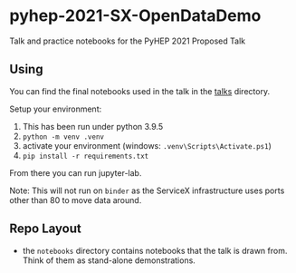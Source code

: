 # pyhep-2021-SX-OpenDataDemo
 Talk and practice notebooks for the PyHEP 2021 Proposed Talk

## Using

You can find the final notebooks used in the talk in the [talks](talks/) directory.


Setup your environment:

1. This has been run under python 3.9.5
1. `python -m venv .venv`
1. activate your environment (windows: `.venv\Scripts\Activate.ps1`)
1. `pip install -r requirements.txt`

From there you can run jupyter-lab.

Note: This will not run on `binder` as the ServiceX infrastructure uses ports other than 80 to move data around.

## Repo Layout

* the `notebooks` directory contains notebooks that the talk is drawn from. Think of them as stand-alone demonstrations.
